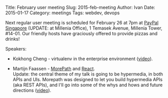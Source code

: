 Title: February user meeting
Slug: 2015-feb-meeting
Author: Ivan
Date: 2015-01-17
Category: meetings
Tags: webdev, devops

Next regular user meeting is scheduled for February 26 at 7pm at [PayPal
Singapore](https://www.paypal.com/sg/) (UPDATE: at Millenia Office), 1 Temasek
Avenue, Millenia Tower, #14-01.  Our friendly hosts have graciously offered to
provide pizzas and drinks! 

Speakers:

- Kokhong Cheng - virtualenv in the enterprise environment
  ([video](http://youtu.be/-XgYrGzzfFI)).

- Martijn Faassen - [MorePath](https://github.com/morepath/morepath) and
  [React](https://facebook.github.io/react/index.html).  
  Update: the central theme of my talk is going to be hypermedia, 
  in both APIs and UIs. Morepath was designed to let you build hypermedia APIs 
  (aka REST APIs), and I'll go into some of the whys and hows and future 
  directions ([video](http://youtu.be/eWd7zlM77oo)).

